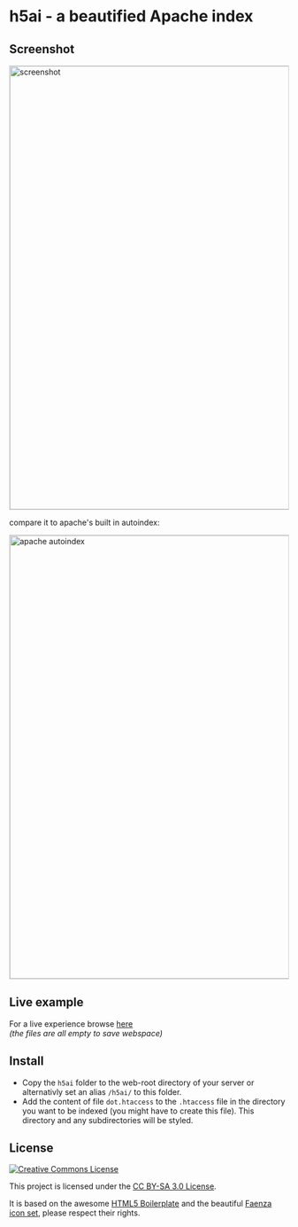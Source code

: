 h5ai - a beautified Apache index
================================

Screenshot
----------

<img
	width="800"
	src="http://repo.larsjung.de/screens/h5ai.png"
	alt="screenshot"
	title="screenshot"
	style="border: 1px solid #ccc"
/>


compare it to apache's built in autoindex:

<img
	width="800"
	src="http://repo.larsjung.de/screens/ai.png"
	alt="apache autoindex"
	title="apache autoindex"
	style="border: 1px solid #ccc"
/>


Live example
------------

For a live experience browse [here](http://repo.larsjung.de/h5ai-sample)  
*(the files are all empty to save webspace)*


Install
-------

* Copy the `h5ai` folder to the web-root directory of your server or alternativly set an alias `/h5ai/` to
  this folder.
* Add the content of file `dot.htaccess` to the `.htaccess` file in the directory
  you want to be indexed (you might have to create this file). This directory and any subdirectories will be
  styled.


License
-------

<a rel="license" href="http://creativecommons.org/licenses/by-sa/3.0/"><img alt="Creative Commons License" style="border-width:0" src="http://i.creativecommons.org/l/by-sa/3.0/88x31.png" /></a>

This project is licensed under the [CC BY-SA 3.0 License](http://creativecommons.org/licenses/by-sa/3.0/).


It is based on the awesome [HTML5 Boilerplate](http://html5boilerplate.com) and the beautiful
[Faenza icon set](http://tiheum.deviantart.com/art/Faenza-Icons-173323228), please respect their rights.



